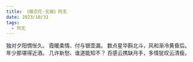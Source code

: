 ```yaml
---
title: 《蝶恋花·无端》阿无
date: 2023/10/31
tags:
  - 阿无
---
```

独对夕阳惆怅久。
霞暖柔情、付与银壶漏。
数点星华斟北斗，风和渐冷黄昏后。
年少那堪得近酒。
几许新愁、谁道能知不？
百感云携缺月手，多情犹叹云清瘦。

